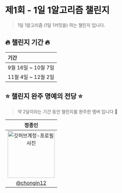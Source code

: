 # 제1회 - 1일 1알고리즘 챌린지

> 1일 1알고리즘 (1일 1커밋을) 하는 챌린지 입니다.

## 🔥 챌린지 기간 🔥

| <b> 기간 </b>                         |
| :------------------------------------ |
| 9월 16일 ~ 10월 7일  |
| 11월 4일 ~ 12월 2일  |

## ⭐️ 챌린지 완주 명예의 전당 ⭐️

> 약 2달이라는 기간 동안 챌린지를 완주한 멤버 입니다 🥳

|      정종인       |                                                                                      
| :------------------------------------------------------------------------------: 
|    <img src="https://avatars.githubusercontent.com/u/19565940?v=4" width="150" alt="깃허브계정-프로필사진"> | 
|   [@chongin12](https://github.com/chongin12)   |
